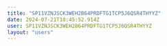 ```yaml
---
title: "SP11VZNJSCK3WEH2B64PRDFTG1TCP5J6QSR4THYYZ"
date: 2024-07-21T18:45:52.914Z
user: SP11VZNJSCK3WEH2B64PRDFTG1TCP5J6QSR4THYYZ
layout: "users"
---
```

    